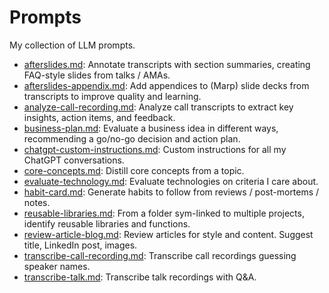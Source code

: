 # Prompts

My collection of LLM prompts.

- [afterslides.md](afterslides.md): Annotate transcripts with section summaries, creating FAQ-style slides from talks / AMAs.
- [afterslides-appendix.md](afterslides-appendix.md): Add appendices to (Marp) slide decks from transcripts to improve quality and learning.
- [analyze-call-recording.md](analyze-call-recording.md): Analyze call transcripts to extract key insights, action items, and feedback.
- [business-plan.md](business-plan.md): Evaluate a business idea in different ways, recommending a go/no-go decision and action plan.
- [chatgpt-custom-instructions.md](chatgpt-custom-instructions.md): Custom instructions for all my ChatGPT conversations.
- [core-concepts.md](core-concepts.md): Distill core concepts from a topic.
- [evaluate-technology.md](evaluate-technology.md): Evaluate technologies on criteria I care about.
- [habit-card.md](habit-card.md): Generate habits to follow from reviews / post-mortems / notes.
- [reusable-libraries.md](reusable-libraries.md): From a folder sym-linked to multiple projects, identify reusable libraries and functions.
- [review-article-blog.md](review-article-blog.md): Review articles for style and content. Suggest title, LinkedIn post, images.
- [transcribe-call-recording.md](transcribe-call-recording.md): Transcribe call recordings guessing speaker names.
- [transcribe-talk.md](transcribe-talk.md): Transcribe talk recordings with Q&A.
